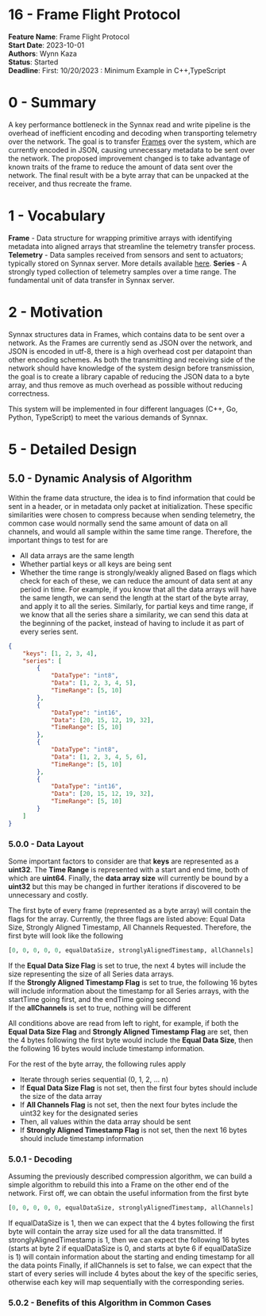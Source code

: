 # 16 - Frame Flight Protocol

**Feature Name**: Frame Flight Protocol <br />
**Start Date**: 2023-10-01 <br />
**Authors**: Wynn Kaza <br />
**Status**: Started <br />
**Deadline**: First: 10/20/2023 : Minimum Example in C++,TypeScript

# 0 - Summary

A key performance bottleneck in the Synnax read and write pipeline is the overhead of
inefficient encoding and decoding when transporting telemetry over the network.
The goal is to transfer [Frames](./0010-230104-frame-spec.md) over the system, which are
currently encoded in JSON, causing unnecessary metadata to be sent over the network.
The proposed improvement changed is to take advantage of known traits of the frame to
reduce the amount of data sent over the network. The final result with be a byte
array that can be unpacked at the receiver, and thus recreate the frame.

# 1 - Vocabulary

**Frame** - Data structure for wrapping primitive arrays with identifying
metadata into aligned arrays that streamline the telemetry transfer process. </b>
**Telemetry** - Data samples received from sensors and sent to actuators; typically
stored on Synnax server. More details available [here](../../../pluto). </b>
**Series** - A strongly typed collection of telemetry samples over a time range. The
fundamental unit of data transfer in Synnax server. </b>

# 2 - Motivation

Synnax structures data in Frames, which contains data to be sent over a network.
As the Frames are currently send as JSON over the network, and JSON is encoded in utf-8,
there is a high overhead cost per datapoint than other encoding schemes. As both the
transmitting and receiving side of the network should have knowledge of the system design
before transmission, the goal is to create a library capable of reducing the JSON data
to a byte array, and thus remove as much overhead as possible without reducing correctness.

This system will be implemented in four different languages (C++, Go, Python, TypeScript) to
meet the various demands of Synnax.

# 5 - Detailed Design

## 5.0 - Dynamic Analysis of Algorithm

Within the frame data structure, the idea is to find information that could be sent in a
header, or in metadata only packet at initialization. These specific similarities were
chosen to compress because when sending telemetry, the common case would normally send
the same amount of data on all channels, and would all sample within the same time range.
Therefore, the important things to test for are
- All data arrays are the same length
- Whether partial keys or all keys are being sent
- Whether the time range is strongly/weakly aligned
  Based on flags which check for each of these, we can reduce the amount of data sent at any
  period in time. For example, if you know that all the data arrays will have the same length,
  we can send the length at the start of the byte array, and apply it to all the series. Similarly,
  for partial keys and time range, if we know that all the series share a similarity, we can send
  this data at the beginning of the packet, instead of having to include it as part of every series
  sent.
```json
{
    "keys": [1, 2, 3, 4],
    "series": [
        {
            "DataType": "int8",
            "Data": [1, 2, 3, 4, 5],
            "TimeRange": [5, 10]
        },
        {
            "DataType": "int16",
            "Data": [20, 15, 12, 19, 32],
            "TimeRange": [5, 10]
        },
        {
            "DataType": "int8",
            "Data": [1, 2, 3, 4, 5, 6],
            "TimeRange": [5, 10]
        },
        {
            "DataType": "int16",
            "Data": [20, 15, 12, 19, 32],
            "TimeRange": [5, 10]
        }
    ]
}
```


### 5.0.0 - Data Layout

Some important factors to consider are that **keys** are represented as a **uint32**. The
**Time Range** is represented with a start and end time, both of which are **uint64**.
Finally, the **data array size** will currently be bound by a **uint32** but this may be
changed in further iterations if discovered to be unnecessary and costly.

The first byte of every frame (represented as a byte array) will contain the flags for the
array. Currently, the three flags are listed above: Equal Data Size, Strongly Aligned
Timestamp, All Channels Requested. Therefore, the first byte will look like the following
```python
[0, 0, 0, 0, 0, equalDataSize, stronglyAlignedTimestamp, allChannels]
```

If the **Equal Data Size Flag** is set to true, the next 4 bytes will include the size
representing the size of all Series data arrays. </br> If the **Strongly Aligned Timestamp Flag**
is set to true, the following 16 bytes will include information about the timestamp for all Series
arrays, with the startTime going first, and the endTime going second </br> If the **allChannels**
is set to true, nothing will be different </br>

All conditions above are read from left to right, for example, if both the **Equal Data Size Flag**
and **Strongly Aligned Timestamp Flag** are set, then the 4 bytes following the first byte would
include the **Equal Data Size**, then the following 16 bytes would include timestamp information.

For the rest of the byte array, the following rules apply </br>
- Iterate through series sequential (0, 1, 2, ... n)
- If **Equal Data Size Flag** is not set, then the first four bytes should include the size
  of the data array
- If **All Channels Flag** is not set, then the next four bytes include the uint32 key for
  the designated series
- Then, all values within the data array should be sent
- If **Strongly Aligned Timestamp Flag** is not set, then the next 16 bytes should include
  timestamp information

### 5.0.1 - Decoding

Assuming the previously described compression algorithm, we can build a simple algorithm to
rebuild this into a Frame on the other end of the network. First off, we can obtain the useful
information from the first byte

```python
[0, 0, 0, 0, 0, equalDataSize, stronglyAlignedTimestamp, allChannels]
```
If equalDataSize is 1, then we can expect that the 4 bytes following the first byte will contain
the array size used for all the data transmitted. If stronglyAlignedTimestamp is 1, then we can
expect the following 16 bytes (starts at byte 2 if equalDataSize is 0, and starts at byte 6 if
equalDataSize is 1) will contain information about the starting and ending timestamp for all the
data points Finally, if allChannels is set to false, we can expect that the start of every series
will include 4 bytes about the key of the specific series, otherwise each key will map sequentially
with the corresponding series.

### 5.0.2 - Benefits of this Algorithm in Common Cases
